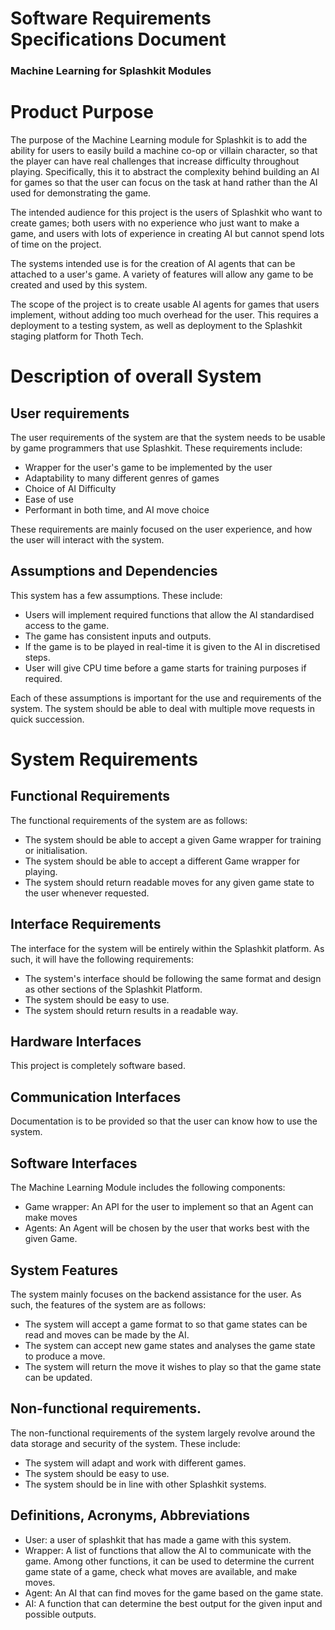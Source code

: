 # Software Requirements Specifications Document

### Machine Learning for Splashkit Modules

# Product Purpose

The purpose of the Machine Learning module for Splashkit is to add the ability for users to 
easily build a machine co-op or villain character, so that the player can have real 
challenges that increase difficulty throughout playing. Specifically, this it to abstract 
the complexity behind building an AI for games so that the user can focus on the task at 
hand rather than the AI used for demonstrating the game.

The intended audience for this project is the users of Splashkit who want to create games; 
both users with no experience who just want to make a game, and users with lots of 
experience in creating AI but cannot spend lots of time on the project.

The systems intended use is for the creation of AI agents that can be attached to a user's 
game. A variety of features will allow any game to be created and used by this system.

The scope of the project is to create usable AI agents for games that users implement, 
without adding too much overhead for the user. This requires a deployment to a testing 
system, as well as deployment to the Splashkit staging platform for Thoth Tech.

# Description of overall System

## User requirements

The user requirements of the system are that the system needs to be usable by game 
programmers that use Splashkit. These requirements include:

- Wrapper for the user's game to be implemented by the user
- Adaptability to many different genres of games
- Choice of AI Difficulty
- Ease of use
- Performant in both time, and AI move choice

These requirements are mainly focused on the user experience, and how the user will interact 
with the system.

## Assumptions and Dependencies

This system has a few assumptions. These include:

- Users will implement required functions that allow the AI standardised access to the game.
- The game has consistent inputs and outputs.
- If the game is to be played in real-time it is given to the AI in discretised steps.
- User will give CPU time before a game starts for training purposes if required.

Each of these assumptions is important for the use and requirements of the system. The 
system should be able to deal with multiple move requests in quick succession.

# System Requirements

## Functional Requirements

The functional requirements of the system are as follows:

- The system should be able to accept a given Game wrapper for training or initialisation.
- The system should be able to accept a different Game wrapper for playing.
- The system should return readable moves for any given game state to the user whenever requested.

## Interface Requirements

The interface for the system will be entirely within the Splashkit platform. As such, it 
will have the following requirements:

- The system's interface should be following the same format and design as other sections of the Splashkit Platform.
- The system should be easy to use.
- The system should return results in a readable way.

## Hardware Interfaces

This project is completely software based.

## Communication Interfaces

Documentation is to be provided so that the user can know how to use the system.

## Software Interfaces

The Machine Learning Module includes the following components:

- Game wrapper: An API for the user to implement so that an Agent can make moves
- Agents: An Agent will be chosen by the user that works best with the given Game.

## System Features

The system mainly focuses on the backend assistance for the user. As such, the features of 
the system are as follows:

- The system will accept a game format to so that game states can be read and moves can be made by the AI.
- The system can accept new game states and analyses the game state to produce a move.
- The system will return the move it wishes to play so that the game state can be updated.

## Non-functional requirements.

The non-functional requirements of the system largely revolve around the data storage and 
security of the system. These include:

- The system will adapt and work with different games.
- The system should be easy to use.
- The system should be in line with other Splashkit systems.

## Definitions, Acronyms, Abbreviations

- User: a user of splashkit that has made a game with this system.
- Wrapper: A list of functions that allow the AI to communicate with the game. Among other functions, it can be used to determine the current game state of a game, check what moves are available, and make moves.
- Agent: An AI that can find moves for the game based on the game state.
- AI: A function that can determine the best output for the given input and possible outputs.